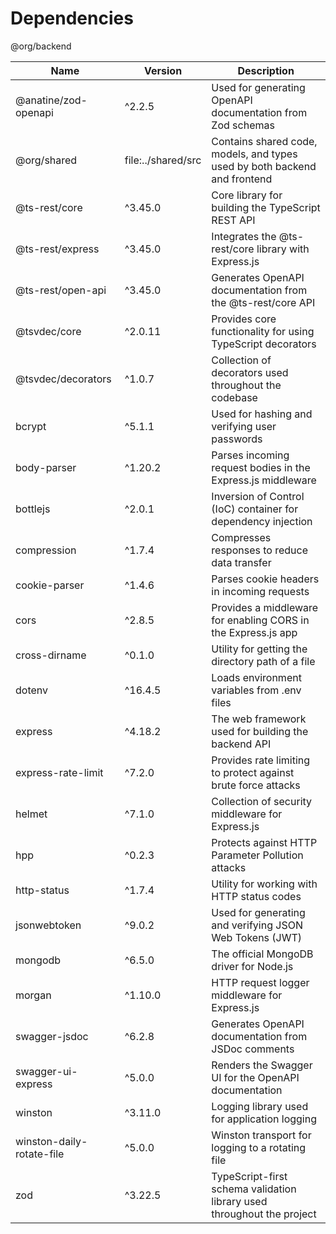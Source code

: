 # Dependencies

@org/backend

| Name                      | Version            | Description                                                               |
| ------------------------- | ------------------ | ------------------------------------------------------------------------- |
| @anatine/zod-openapi      | ^2.2.5             | Used for generating OpenAPI documentation from Zod schemas                |
| @org/shared               | file:../shared/src | Contains shared code, models, and types used by both backend and frontend |
| @ts-rest/core             | ^3.45.0            | Core library for building the TypeScript REST API                         |
| @ts-rest/express          | ^3.45.0            | Integrates the @ts-rest/core library with Express.js                      |
| @ts-rest/open-api         | ^3.45.0            | Generates OpenAPI documentation from the @ts-rest/core API                |
| @tsvdec/core              | ^2.0.11            | Provides core functionality for using TypeScript decorators               |
| @tsvdec/decorators        | ^1.0.7             | Collection of decorators used throughout the codebase                     |
| bcrypt                    | ^5.1.1             | Used for hashing and verifying user passwords                             |
| body-parser               | ^1.20.2            | Parses incoming request bodies in the Express.js middleware               |
| bottlejs                  | ^2.0.1             | Inversion of Control (IoC) container for dependency injection             |
| compression               | ^1.7.4             | Compresses responses to reduce data transfer                              |
| cookie-parser             | ^1.4.6             | Parses cookie headers in incoming requests                                |
| cors                      | ^2.8.5             | Provides a middleware for enabling CORS in the Express.js app             |
| cross-dirname             | ^0.1.0             | Utility for getting the directory path of a file                          |
| dotenv                    | ^16.4.5            | Loads environment variables from .env files                               |
| express                   | ^4.18.2            | The web framework used for building the backend API                       |
| express-rate-limit        | ^7.2.0             | Provides rate limiting to protect against brute force attacks             |
| helmet                    | ^7.1.0             | Collection of security middleware for Express.js                          |
| hpp                       | ^0.2.3             | Protects against HTTP Parameter Pollution attacks                         |
| http-status               | ^1.7.4             | Utility for working with HTTP status codes                                |
| jsonwebtoken              | ^9.0.2             | Used for generating and verifying JSON Web Tokens (JWT)                   |
| mongodb                   | ^6.5.0             | The official MongoDB driver for Node.js                                   |
| morgan                    | ^1.10.0            | HTTP request logger middleware for Express.js                             |
| swagger-jsdoc             | ^6.2.8             | Generates OpenAPI documentation from JSDoc comments                       |
| swagger-ui-express        | ^5.0.0             | Renders the Swagger UI for the OpenAPI documentation                      |
| winston                   | ^3.11.0            | Logging library used for application logging                              |
| winston-daily-rotate-file | ^5.0.0             | Winston transport for logging to a rotating file                          |
| zod                       | ^3.22.5            | TypeScript-first schema validation library used throughout the project    |

